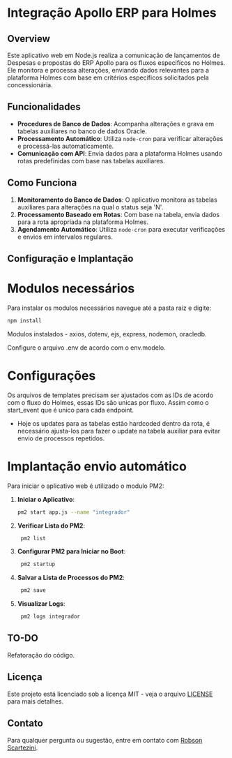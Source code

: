 # Integração Apollo ERP para Holmes

## Overview

Este aplicativo web em Node.js realiza a comunicação de lançamentos de Despesas e propostas do ERP Apollo para os fluxos especifícos no Holmes. Ele monitora e processa alterações, enviando dados relevantes para a plataforma Holmes com base em critérios específicos solicitados pela concessionária.

## Funcionalidades

- **Procedures de Banco de Dados**: Acompanha alterações e grava em tabelas auxiliares no banco de dados Oracle.
- **Processamento Automático**: Utiliza `node-cron` para verificar alterações e processá-las automaticamente.
- **Comunicação com API**: Envia dados para a plataforma Holmes usando rotas predefinidas com base nas tabelas auxiliares.

## Como Funciona

1. **Monitoramento do Banco de Dados**: O aplicativo monitora as tabelas auxiliares para alterações na qual o status seja 'N'.
2. **Processamento Baseado em Rotas**: Com base na tabela, envia dados para a rota apropriada na plataforma Holmes.
3. **Agendamento Automático**: Utiliza `node-cron` para executar verificações e envios em intervalos regulares.

## Configuração e Implantação

# Modulos necessários

Para instalar os modulos necessários navegue até a pasta raiz e digite:

```sh
npm install
```

Modulos instalados - axios, dotenv, ejs, express, nodemon, oracledb.

Configure o arquivo .env de acordo com o env.modelo.

# Configurações

Os arquivos de templates precisam ser ajustados com as IDs de acordo com o fluxo do Holmes, essas IDs são unicas por fluxo.
Assim como o start_event que é unico para cada endpoint.

- Hoje os updates para as tabelas estão hardcoded dentro da rota, é necessário ajusta-los para fazer o update na tabela auxiliar para evitar envio de processos repetidos.

# Implantação envio automático

Para iniciar o aplicativo web é utilizado o modulo PM2:

1. **Iniciar o Aplicativo**:
   ```sh
   pm2 start app.js --name "integrador"
   ```
2. **Verificar Lista do PM2**:
   ```sh
    pm2 list
   ```
3. **Configurar PM2 para Iniciar no Boot**:
   ```sh
    pm2 startup
   ```
4. **Salvar a Lista de Processos do PM2**:
   ```sh
    pm2 save
   ```
5. **Visualizar Logs**:
   ```sh
    pm2 logs integrador
   ```

## TO-DO

Refatoração do código.

## Licença

Este projeto está licenciado sob a licença MIT - veja o arquivo [LICENSE](./LICENSE.md) para mais detalhes.

## Contato

Para qualquer pergunta ou sugestão, entre em contato com [Robson Scartezini](mailto:robsonshk@gmail.com).
